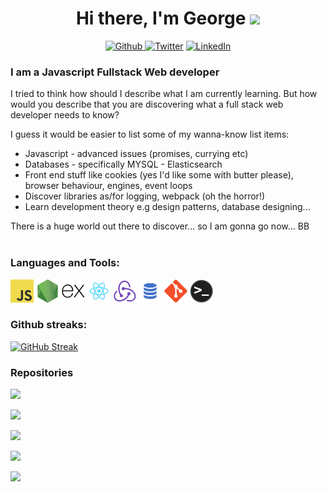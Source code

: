 <div align="center">
   <h1>Hi there, I'm George <img src="https://media.giphy.com/media/hvRJCLFzcasrR4ia7z/giphy.gif" width="25px"> </div>


<div align="center">
  <a href="https://github.com/Georgelinardis" target="_blank">
    <img alt="Github" src="https://img.shields.io/badge/GitHub-%2312100E.svg?&style=for-the-badge&logo=Github&logoColor=white" />
  </a>
  <a href="https://twitter.com/FreakingCode" target="_blank">
    <img alt="Twitter" src="https://img.shields.io/badge/twitter-%231DA1F2.svg?&style=for-the-badge&logo=twitter&logoColor=white" /></a>
  <a href="https://www.linkedin.com/in/georgelinardis/" target="_blank">
    <img alt="LinkedIn" src="https://img.shields.io/badge/linkedin-%230077B5.svg?&style=for-the-badge&logo=linkedin&logoColor=white" /></a>
</div>

### I am a Javascript Fullstack Web developer

I tried to think how should I describe what I am currently learning.
But how would you describe that you are discovering what a full stack web developer needs to know?

I guess it would be easier to list some of my wanna-know list items:

- Javascript - advanced issues (promises, currying etc)
- Databases - specifically MYSQL - Elasticsearch
- Front end stuff like cookies (yes I'd like some with butter please), browser behaviour, engines, event loops
- Discover libraries as/for logging, webpack (oh the horror!)
- Learn development theory e.g design patterns, database designing...

There is a huge world out there to discover... so I am gonna go now... BB 
<br><br>
### Languages and Tools:

<code><img height="37" src="https://raw.githubusercontent.com/github/explore/80688e429a7d4ef2fca1e82350fe8e3517d3494d/topics/javascript/javascript.png" alt="javascript"></code>
<code><img height="37" src="https://raw.githubusercontent.com/github/explore/80688e429a7d4ef2fca1e82350fe8e3517d3494d/topics/nodejs/nodejs.png" alt="nodejs"></code>
<code><img height="37" src="https://raw.githubusercontent.com/devicons/devicon/master/icons/express/express-original.svg" alt="expressjs"></code>
<code><img height="37" src="https://raw.githubusercontent.com/github/explore/80688e429a7d4ef2fca1e82350fe8e3517d3494d/topics/react/react.png" alt="react"></code>
<code><img height="37" src="https://raw.githubusercontent.com/github/explore/80688e429a7d4ef2fca1e82350fe8e3517d3494d/topics/redux/redux.png" alt="redux"></code>
<code><img height="37" src="https://raw.githubusercontent.com/github/explore/80688e429a7d4ef2fca1e82350fe8e3517d3494d/topics/sql/sql.png" alt="sql"></code>
<code><img height="37" src="https://raw.githubusercontent.com/devicons/devicon/master/icons/git/git-original.svg" alt="git"></code>
<code><img height="37" src="https://raw.githubusercontent.com/github/explore/80688e429a7d4ef2fca1e82350fe8e3517d3494d/topics/terminal/terminal.png" alt="terminal"></code>

### Github streaks:
  
[![GitHub Streak](https://github-readme-streak-stats.herokuapp.com/?user=georgelinardis&theme=dark)](https://git.io/streak-stats)

### Repositories

<a href="https://github.com/georgelinardis/Post-writing-tests" title="Writing tests"><img height="115" src="https://github-readme-stats.vercel.app/api/pin/?username=Georgelinardis&repo=Post-writing-tests&theme=apprentice"></a>

<a href="https://github.com/georgelinardis/Boilerplate-project" title="Boilerplate project"><img height="115" src="https://github-readme-stats.vercel.app/api/pin/?username=Georgelinardis&repo=Boilerplate-project&theme=apprentice"></a>

<a href="https://github.com/georgelinardis/TD-challenge-project" title="TD challenge"><img height="115" src="https://github-readme-stats.vercel.app/api/pin/?username=Georgelinardis&repo=TD-challenge-project&theme=apprentice"></a>

<a href="https://github.com/georgelinardis/Aegean-Thesis-Management-System" title="Aegean thesis management system"><img height="115" src="https://github-readme-stats.vercel.app/api/pin/?username=Georgelinardis&repo=Aegean-Thesis-Management-System&theme=apprentice"></a>


<a href="https://github.com/georgelinardis/Freecodecamp-challenges" title="Freecodecamp challenges"><img height="115" src="https://github-readme-stats.vercel.app/api/pin/?username=Georgelinardis&repo=Freecodecamp-challenges&theme=apprentice"></a>

